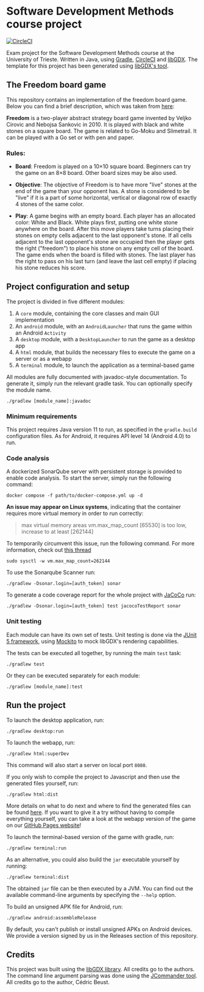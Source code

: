 # Software Development Methods course project
[![CircleCI](https://dl.circleci.com/status-badge/img/gh/peiva-git/SDM_project/tree/master.svg?style=svg)](https://dl.circleci.com/status-badge/redirect/gh/peiva-git/SDM_project/tree/master)

Exam project for the Software Development Methods course at the University of Trieste.
Written in Java, using [Gradle](https://gradle.org/), [CircleCI](https://circleci.com/) and [libGDX](https://libgdx.com/).
The template for this project has been generated using [libGDX's tool](https://libgdx.com/wiki/start/project-generation).

## The Freedom board game

This repository contains an implementation of the freedom board game. Below you can find a brief description,
which was taken from [here](https://boardgamegeek.com/boardgame/100480/freedom):

**Freedom** is a two-player abstract strategy board game invented by Veljko Cirovic and Nebojsa Sankovic in 2010. 
It is played with black and white stones on a square board. 
The game is related to Go-Moku and Slimetrail. It can be played with a Go set or with pen and paper.

### Rules:

- **Board**: Freedom is played on a 10×10 square board. Beginners can try the game on an 8×8 board. 
Other board sizes may be also used.

- **Objective**: The objective of Freedom is to have more "live" stones at the end of the game than your opponent has.
A stone is considered to be "live" if it is a part of some horizontal, vertical or diagonal row of exactly 4 stones of the same color.

- **Play**: A game begins with an empty board. 
Each player has an allocated color: White and Black. 
White plays first, putting one white stone anywhere on the board. 
After this move players take turns placing their stones on empty cells adjacent to the last opponent's stone. 
If all cells adjacent to the last opponent's stone are occupied then the player gets the right ("freedom") to place his stone on any empty cell of the board. 
The game ends when the board is filled with stones. 
The last player has the right to pass on his last turn (and leave the last cell empty) if placing his stone reduces his score.

## Project configuration and setup

The project is divided in five different modules:
1. A `core` module, containing the core classes and main GUI implementation
2. An `android` module, with an `AndroidLauncher` that runs the game within an Android `Activity`
3. A `desktop` module, with a `DesktopLauncher` to run the game as a desktop app
4. A `html` module, that builds the necessary files to execute the game on a server or as a webapp
5. A `terminal` module, to launch the application as a terminal-based game

All modules are fully documented with javadoc-style documentation. To generate it, simply run the relevant gradle task.
You can optionally specify the module name.
```shell
./gradlew [module_name]:javadoc
```

### Minimum requirements

This project requires Java version 11 to run, as specified in the `gradle.build` configuration files.
As for Android, it requires API level 14 (Android 4.0) to run.

### Code analysis

A dockerized SonarQube server with persistent storage is provided to enable code analysis.
To start the server, simply run the following command:
```shell
docker compose -f path/to/docker-compose.yml up -d
```

**An issue may appear on Linux systems**, indicating that the container requires more virtual memory in order to run correctly:
> max virtual memory areas vm.max_map_count [65530] is too low, increase to at least [262144]

To temporarily circumvent this issue, run the following command. For more information, 
check out [this thread](https://stackoverflow.com/questions/42889241/how-to-increase-vm-max-map-count)
```shell
sudo sysctl -w vm.max_map_count=262144 
```

To use the Sonarqube Scanner run:
```shell
./gradlew -Dsonar.login=[auth_token] sonar
```

To generate a code coverage report for the whole project with [JaCoCo](https://github.com/jacoco/jacoco) run:
```shell
./gradlew -Dsonar.login=[auth_token] test jacocoTestReport sonar
```

### Unit testing

Each module can have its own set of tests.
Unit testing is done via the [JUnit 5 framework](https://junit.org/junit5/), using [Mockito](https://site.mockito.org/)
to mock libGDX's rendering capabilities.

The tests can be executed all together, by running the main `test` task:
```shell
./gradlew test
```
Or they can be executed separately for each module:
```shell
./gradlew [module_name]:test
```

## Run the project

To launch the desktop application, run:
```shell
./gradlew desktop:run
```

To launch the webapp, run:
```shell
./gradlew html:superDev
```
This command will also start a server on local port `8080`.

If you only wish to compile the project to Javascript and then use the generated files yourself, run:
```shell
./gradlew html:dist
```
More details on what to do next and where to find the generated files can be found
[here](https://libgdx.com/wiki/deployment/deploying-your-application#deploy-web).
If you want to give it a try without having to compile everything yourself,
you can take a look at the webapp version of the game
on our [GitHub Pages website](https://peiva-git.github.io/SDM_project/)!

To launch the terminal-based version of the game with gradle, run:
```shell
./gradlew terminal:run
```

As an alternative, you could also build the `jar` executable yourself by running:
```shell
./gradlew terminal:dist
```
The obtained `jar` file can be then executed by a JVM. You can find out the available command-line arguments
by specifying the `--help` option.

To build an unsigned APK file for Android, run:
```shell
./gradlew android:assembleRelease
```
By default, you can't publish or install unsigned APKs on Android devices.
We provide a version signed by us in the Releases section of this repository.

## Credits

This project was built using the [libGDX library](https://libgdx.com/). All credits go to the authors.
The command line argument parsing was done using the [JCommander tool](https://jcommander.org/). 
All credits go to the author, Cédric Beust.

